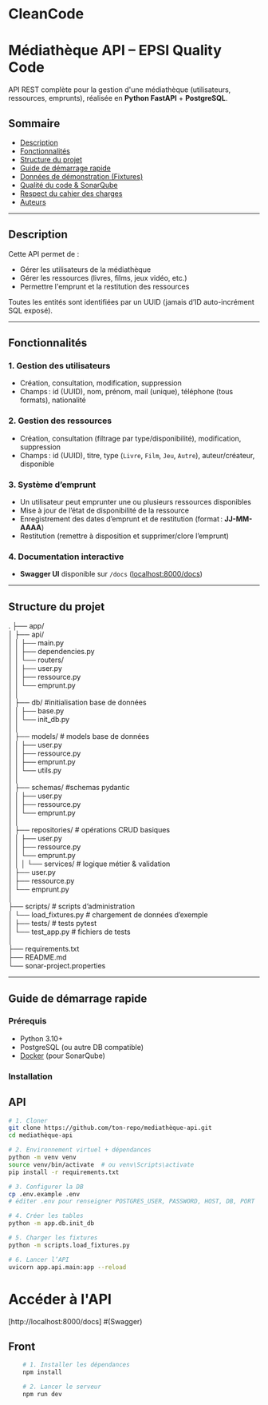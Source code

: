 # CleanCode

# Médiathèque API – EPSI Quality Code

API REST complète pour la gestion d'une médiathèque (utilisateurs, ressources, emprunts), réalisée en **Python FastAPI** + **PostgreSQL**.

## Sommaire

- [Description](#description)
- [Fonctionnalités](#fonctionnalités)
- [Structure du projet](#structure-du-projet)
- [Guide de démarrage rapide](#guide-de-démarrage-rapide)
- [Données de démonstration (Fixtures)](#données-de-démonstration-fixtures)
- [Qualité du code & SonarQube](#qualité-du-code--sonarqube)
- [Respect du cahier des charges](#respect-du-cahier-des-charges)
- [Auteurs](#auteurs)

---

## Description

Cette API permet de :
- Gérer les utilisateurs de la médiathèque
- Gérer les ressources (livres, films, jeux vidéo, etc.)
- Permettre l'emprunt et la restitution des ressources

Toutes les entités sont identifiées par un UUID (jamais d’ID auto-incrément SQL exposé).

---

## Fonctionnalités

### 1. Gestion des utilisateurs
- Création, consultation, modification, suppression
- Champs : id (UUID), nom, prénom, mail (unique), téléphone (tous formats), nationalité

### 2. Gestion des ressources
- Création, consultation (filtrage par type/disponibilité), modification, suppression
- Champs : id (UUID), titre, type (`Livre`, `Film`, `Jeu`, `Autre`), auteur/créateur, disponible

### 3. Système d’emprunt
- Un utilisateur peut emprunter une ou plusieurs ressources disponibles
- Mise à jour de l’état de disponibilité de la ressource
- Enregistrement des dates d’emprunt et de restitution (format : **JJ-MM-AAAA**)
- Restitution (remettre à disposition et supprimer/clore l’emprunt)

### 4. Documentation interactive
- **Swagger UI** disponible sur `/docs` ([localhost:8000/docs](http://localhost:8000/docs))

---

## Structure du projet

.
├── app/  
│   ├── api/  
│   │   ├── main.py  
│   │   ├── dependencies.py  
│   │   └── routers/  
│   │       ├── user.py  
│   │       ├── ressource.py  
│   │       └── emprunt.py  
│   │  
│   ├── db/ #initialisation base de données  
│   │   ├── base.py  
│   │   └── init_db.py  
│   │  
│   ├── models/ # models base de données  
│   │   ├── user.py  
│   │   ├── ressource.py  
│   │   ├── emprunt.py  
│   │   └── utils.py  
│   │  
│   ├── schemas/ #schemas pydantic  
│   │   ├── user.py  
│   │   ├── ressource.py  
│   │   └── emprunt.py  
│   │  
│   ├── repositories/ # opérations CRUD basiques  
│   │   ├── user.py  
│   │   ├── ressource.py  
│   │   └── emprunt.py  
│   │
│   └── services/ # logique métier & validation  
│       ├── user.py  
│       ├── ressource.py  
│       └── emprunt.py  
│  
├── scripts/ # scripts d’administration  
│   └── load_fixtures.py # chargement de données d’exemple  
│
├── tests/ # tests pytest   
│   └── test_app.py # fichiers de tests  
│  
├── requirements.txt  
├── README.md  
└── sonar-project.properties  


---

## Guide de démarrage rapide

### Prérequis

- Python 3.10+
- PostgreSQL (ou autre DB compatible)
- [Docker](https://www.docker.com/) (pour SonarQube)

### Installation
## API

```bash
# 1. Cloner
git clone https://github.com/ton-repo/mediathèque-api.git
cd mediathèque-api

# 2. Environnement virtuel + dépendances
python -m venv venv
source venv/bin/activate  # ou venv\Scripts\activate
pip install -r requirements.txt

# 3. Configurer la DB
cp .env.example .env
# éditer .env pour renseigner POSTGRES_USER, PASSWORD, HOST, DB, PORT

# 4. Créer les tables
python -m app.db.init_db

# 5. Charger les fixtures
python -m scripts.load_fixtures.py

# 6. Lancer l’API
uvicorn app.api.main:app --reload
```

# Accéder à l'API
[http://localhost:8000/docs] #(Swagger)

## Front

```bash
    # 1. Installer les dépendances
    npm install

    # 2. Lancer le serveur
    npm run dev

```